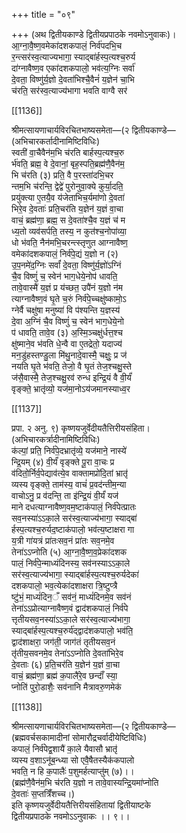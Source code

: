 +++
title = "०९"

+++
(अथ द्वितीयकाण्डे द्वितीयप्रपाठके नवमोऽनुवाकः)।  
आ॒ग्ना॒वै॒ष्ण॒वमेका॑दशकपालं॒ निर्व॑पदभि॒च  
र॒न्त्सर॑स्व॒त्याज्यभागा॒ स्याद्बा॑र्हस्प॒त्यश्च॒रुर्य  
दा॑ग्नावैष्ण॒व एका॑दशकपालो॒ भव॑त्य॒ग्निः सर्वा॑  
दे॒वता॒ विष्णु॑र्य॒ज्ञो दे॒वता॑भिश्चै॒वैनं॑ य॒ज्ञेन॑ चा॒भि  
च॑रति॒ सर॑स्व॒त्याज्य॑भागा भवति वाग्वै सर॑

[[1136]]

श्रीमत्सायणाचार्यविरचितभाष्यसमेता—(२ द्वितीयकाण्डे—  
(अभिचारकर्तादीनामिष्टिविधिः)  
स्वती॑ वा॒चैवैन॑म॒भि च॑रति बार्हस्प॒त्यश्च॒रु  
र्भ॑वति॒ ब्रह्म॒ वे दे॒वानां॒ बृह॒स्पति॒ब्रह्म॑णै॒वैन॑म॒  
भि च॑रति (३) प्रति॒ वै प॒रस्ता॑दभि॒चर  
न्तम॒भि च॑रन्ति॒ द्वेद्वे॑ पुरोनुवा॒क्ये कुर्या॒दति॒  
प्रयु॑क्त्या ए॒तयै॒व य॑जेताभिच॒र्यमा॑णो दे॒वता॑  
भिरे॒व दे॒वताः॑ प्रति॒चर॑ति य॒ज्ञेन॑ य॒ज्ञं वा॒चा  
वाचं॒ ब्रह्म॑णा॒ ब्रह्म॒ स दे॒वता॑श्चै॒व य॒ज्ञं च॑ म  
ध्य॒तो व्यव॑सर्पति॒ तस्य॒ न कुत॑श्च॒नोपा॑व्या॒  
धो भ॑वति॒ नैन॑मभि॒चरन्त्स्तृणुत आग्नावैष्ण॒  
वमेका॑दशकपालं॒ निर्व॑पे॒द्यं य॒ज्ञो न (२)  
उ॒प॒नमे॑द॒ग्निः सर्वां॑ दे॒वता॒ विष्णु॑र्य॒ज्ञो॑ऽग्निं  
चै॒व विष्णुं॑ च॒ स्वेन॑ भाग॒धेये॒नोप॑ धावति॒  
तावे॒वास्मै॑ य॒ज्ञं प्र य॑च्छत॒ उपै॑नं य॒ज्ञो न॑म  
त्याग्नावैष्ण॒वं घृ॒ते च॒रुं निर्व॑पे॒च्चक्षु॑ष्कामो॒ऽ  
ग्नेर्वै चक्षु॑षा मनुष्या॑ वि प॑श्यन्ति य॒ज्ञस्य॑  
दे॒वा अ॒ग्निं चै॒व विष्णुं॑ च॒ स्वेन॑ भाग॒धेये॒नो  
प॑ धावति॒ तावे॒व (३) अ॒स्मि॒ञ्चक्षु॑र्धत्त॒श्च  
क्षु॑ष्माने॒व भ॑वति धे॒न्वै वा ए॒तद्रेतो॒ यदाज्य॑  
मन॒डु॑हस्तण्डु॒ला मि॑थु॒नादे॒वास्मै॒ चक्षुः॒ प्र ज॑  
नयति घृ॒ते भ॑वति॒ तेजो॒ वै घृ॒तं तेज॒श्चक्षु॒स्ते  
ज॑सै॒वास्मै॒ तेज॒श्चक्षु॒रव॑ रुन्ध इन्द्रि॒यं वै वी॒र्यं॑  
वृङ्क्ते॒ भ्रातृ॑व्यो॒ यज॑मा॒नोऽय॑जमानस्याध्व॒र

[[1137]]

प्रपा. २ अनु. ९) कृष्णयजुर्वेदीयतैत्तिरीयसंहिता।  
(अभिचारकर्त्रादीनामिष्टिविधिः)  
क॑ल्पां॒ प्रति॒ निर्व॑पे॒दभ्रातृ॑व्ये॒ यज॑माने॒ नास्ये॑  
न्द्रि॒यम् (४) वी॒र्यं॑ वृङ्क्ते पू॒रा वा॒चः प्र  
व॑दितो॒र्निर्व॒पेद्याव॑त्ये॒व वाक्तामप्रो॑दि॒तां भ्रातृ॑  
व्यस्य वृङ्क्ते॒ ताम॑स्य॒ वाचं॑ प्र॒वद॑न्तीम॒न्या  
वाचोऽनु॒ प्र व॑दन्ति॒ ता इ॑न्द्रि॒यं वी॒र्यं॑ यज॑  
माने दधत्याग्नावैष्ण॒वम॒ष्टाक॑पालं॒ निर्व॑पेत्प्रातः  
सव॒नस्या॑ऽऽका॒ले सर॑स्व॒त्याज्य॑भागा॒ स्याद्बा॑  
र्हस्प॒त्यश्च॒रुर्यद॒ष्टाक॑पालो॒ भव॑त्य॒ष्टाक्षरा गा  
य॒त्री गा॑यत्रं प्रा॑तःसव॒नं प्रा॑तः सव॒नमे॒व  
तेना॑ऽऽप्नोति (५) आ॒ग्ना॒वै॒ष्ण॒व॒प्रेका॑दशक  
पालं॒ निर्व॑पे॒न्माध्यंदिनस्य॒ सव॑नस्याऽऽका॒ले  
सर॑स्व॒त्याज्य॑भागा॒ स्याद्बा॑र्हस्प॒त्यश्च॒रुर्यदेका॑  
दशकपालो॒ भव॒त्येका॑दशाक्षरा त्रि॒ष्टुप्त्रै  
ष्टु॑भं॒ माध्यं॑दिन॒ँ सव॑नं॒ माध्यं॑दिनमे॒व सव॑नं  
तेना॑ऽऽप्रोत्याग्नावैष्ण॒वं द्वाद॑शकपालं॒ निर्व॑पे  
त्तृतीयसव॒नस्या॑ऽऽका॒ले सर॑स्व॒त्याज्य॑भागा॒  
स्याद्बा॑र्हस्प॒त्यश्च॒रुर्य॑द्द्वाद॑शकपालो॒ भव॑ति॒  
द्वाद॑शाक्षरा॒ जग॑ती॒ जाग॑तं तृतीयसव॒नं  
तृ॑तीय॒सवनमे॒व तेना॑ऽऽप्नोति दे॒वता॑भिरे॒व  
दे॒वताः (६) प्र॒ति॒चर॑ति य॒ज्ञेन॑ य॒ज्ञं वा॒चा  
वाचं॒ ब्रह्म॑णा॒ ब्रह्म॑ क॒पालै॑रे॒व छन्दाँ॑ स्या॒  
प्नोति॑ पुरो॒डाशैः॒ सव॑नानि मैत्रावरु॒णमेक॑

[[1138]]

श्रीमत्सायणाचार्यविरचितभाष्यसमेता—(२ द्वितीयकाण्डे—  
(ब्रह्मवर्चसकामादीनां सोमारौद्रचर्वादीयेष्टिविधिः)  
कपालं॒ निर्व॑पेद्व॒शायै॑ का॒ले यैवासौ भ्रातृ॑  
व्यस्य व॒शाऽनू॑ब॒न्ध्या सो एवै॒षैतस्यैक॑कपालो  
भवति॒ न हि क॒पालैः॑ प॒शुमर्हत्याप्तु॑म् (७)।।  
(ब्रह्म॑णै॒वैन॑म॒भि च॑रति य॒ज्ञो न तावे॒वास्यन्द्रि॒यमा॑प्नोति  
दे॒वताः॑ स॒प्तत्रिँ॑शच्च।)  
इति कृष्णयजुर्वेदीयतैत्तिरीयसंहितायां द्वितीयाष्टके  
द्वितीयप्रपाठके नवमोऽऽनुवाकः ।। ९।।
